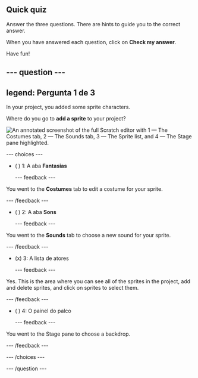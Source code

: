 ## Quick quiz

Answer the three questions. There are hints to guide you to the correct answer.

When you have answered each question, click on **Check my answer**.

Have fun!

--- question ---
---
legend: Pergunta 1 de 3
---

In your project, you added some sprite characters.

Where do you go to **add a sprite** to your project?

![An annotated screenshot of the full Scratch editor with 1 — The Costumes tab, 2 — The Sounds tab, 3 — The Sprite list, and 4 — The Stage pane highlighted.](images/question1.png)

--- choices ---

- ( ) 1: A aba **Fantasias**

  --- feedback ---

You went to the **Costumes** tab to edit a costume for your sprite.

  --- /feedback ---

- ( ) 2: A aba **Sons**

  --- feedback ---

You went to the **Sounds** tab to choose a new sound for your sprite.

  --- /feedback ---

- (x) 3: A lista de atores

  --- feedback ---

Yes. This is the area where you can see all of the sprites in the project, add and delete sprites, and click on sprites to select them.

  --- /feedback ---

- ( ) 4: O painel do palco

  --- feedback ---

You went to the Stage pane to choose a backdrop.

  --- /feedback ---

--- /choices ---

--- /question ---
